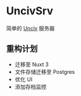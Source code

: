# UncivSrv

简单的 [Unciv](https://github.com/yairm210/Unciv) 服务器

## 重构计划

- 迁移至 Nuxt 3
- 文件存储迁移至 Postgres
- 优化 UI
- 添加存档监控
